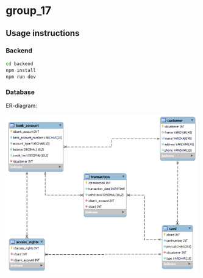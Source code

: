 # group_17

## Usage instructions 

### Backend
```sh
cd backend
npm install
npm run dev
```

### Database

ER-diagram:

<img src="ERdiagram.png">